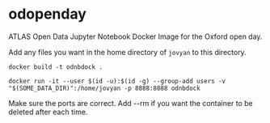 # odopenday

ATLAS Open Data Jupyter Notebook Docker Image for the Oxford open day.

Add any files you want in the home directory of `jovyan` to this directory.

`docker build -t odnbdock .`

`docker run -it --user $(id -u):$(id -g) --group-add users -v "$(SOME_DATA_DIR)":/home/jovyan -p 8888:8888 odnbdock`

Make sure the ports are correct. Add --rm if you want the container to be deleted after each time.



